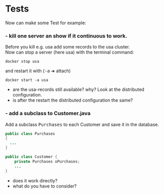 # Tests
Now can make some Test for example:

### - kill one server an show if it continuous to work.

Before you kill e.g. usa add some records to the usa cluster.<br/>
Now can stop a server (here usa) with the terminal command:
    
    docker stop usa
    
and restart it with (<tt>-a</tt> &#x279c; attach)

    docker start -a usa
    
    
* are the usa-records still available? why? Look at the distributed configuration.
* is after the restart the distributed configuration the same?

### - add a subclass to Customer.java 
Add a subclass <tt>Purchases</tt> to each Customer and save it in the database.

```java
public class Purchases
{
  ...
}

public class Customer {
	private Purchases oPurchases;
    ...
}
```

* does it work directly?
* what do you have to consider?


    